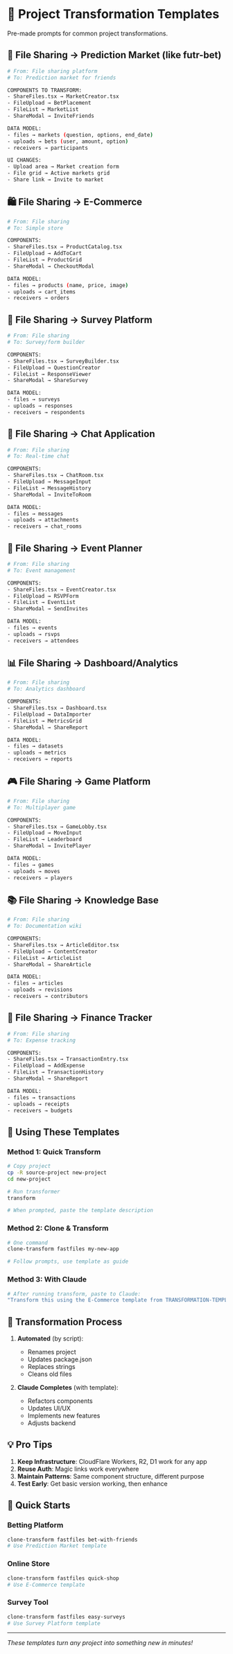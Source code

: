 # 🎯 Project Transformation Templates

Pre-made prompts for common project transformations.

## 🎰 File Sharing → Prediction Market (like futr-bet)

```bash
# From: File sharing platform
# To: Prediction market for friends

COMPONENTS TO TRANSFORM:
- ShareFiles.tsx → MarketCreator.tsx
- FileUpload → BetPlacement
- FileList → MarketList
- ShareModal → InviteFriends

DATA MODEL:
- files → markets (question, options, end_date)
- uploads → bets (user, amount, option)
- receivers → participants

UI CHANGES:
- Upload area → Market creation form
- File grid → Active markets grid
- Share link → Invite to market
```

## 🛍️ File Sharing → E-Commerce

```bash
# From: File sharing
# To: Simple store

COMPONENTS:
- ShareFiles.tsx → ProductCatalog.tsx
- FileUpload → AddToCart
- FileList → ProductGrid
- ShareModal → CheckoutModal

DATA MODEL:
- files → products (name, price, image)
- uploads → cart_items
- receivers → orders
```

## 📝 File Sharing → Survey Platform

```bash
# From: File sharing
# To: Survey/form builder

COMPONENTS:
- ShareFiles.tsx → SurveyBuilder.tsx
- FileUpload → QuestionCreator
- FileList → ResponseViewer
- ShareModal → ShareSurvey

DATA MODEL:
- files → surveys
- uploads → responses
- receivers → respondents
```

## 💬 File Sharing → Chat Application

```bash
# From: File sharing
# To: Real-time chat

COMPONENTS:
- ShareFiles.tsx → ChatRoom.tsx
- FileUpload → MessageInput
- FileList → MessageHistory
- ShareModal → InviteToRoom

DATA MODEL:
- files → messages
- uploads → attachments
- receivers → chat_rooms
```

## 📅 File Sharing → Event Planner

```bash
# From: File sharing
# To: Event management

COMPONENTS:
- ShareFiles.tsx → EventCreator.tsx
- FileUpload → RSVPForm
- FileList → EventList
- ShareModal → SendInvites

DATA MODEL:
- files → events
- uploads → rsvps
- receivers → attendees
```

## 📊 File Sharing → Dashboard/Analytics

```bash
# From: File sharing
# To: Analytics dashboard

COMPONENTS:
- ShareFiles.tsx → Dashboard.tsx
- FileUpload → DataImporter
- FileList → MetricsGrid
- ShareModal → ShareReport

DATA MODEL:
- files → datasets
- uploads → metrics
- receivers → reports
```

## 🎮 File Sharing → Game Platform

```bash
# From: File sharing
# To: Multiplayer game

COMPONENTS:
- ShareFiles.tsx → GameLobby.tsx
- FileUpload → MoveInput
- FileList → Leaderboard
- ShareModal → InvitePlayer

DATA MODEL:
- files → games
- uploads → moves
- receivers → players
```

## 📚 File Sharing → Knowledge Base

```bash
# From: File sharing
# To: Documentation wiki

COMPONENTS:
- ShareFiles.tsx → ArticleEditor.tsx
- FileUpload → ContentCreator
- FileList → ArticleList
- ShareModal → ShareArticle

DATA MODEL:
- files → articles
- uploads → revisions
- receivers → contributors
```

## 🏦 File Sharing → Finance Tracker

```bash
# From: File sharing
# To: Expense tracking

COMPONENTS:
- ShareFiles.tsx → TransactionEntry.tsx
- FileUpload → AddExpense
- FileList → TransactionHistory
- ShareModal → ShareReport

DATA MODEL:
- files → transactions
- uploads → receipts
- receivers → budgets
```

## 🎯 Using These Templates

### Method 1: Quick Transform
```bash
# Copy project
cp -R source-project new-project
cd new-project

# Run transformer
transform

# When prompted, paste the template description
```

### Method 2: Clone & Transform
```bash
# One command
clone-transform fastfiles my-new-app

# Follow prompts, use template as guide
```

### Method 3: With Claude
```bash
# After running transform, paste to Claude:
"Transform this using the E-Commerce template from TRANSFORMATION-TEMPLATES.md"
```

## 🔄 Transformation Process

1. **Automated** (by script):
   - Renames project
   - Updates package.json
   - Replaces strings
   - Cleans old files

2. **Claude Completes** (with template):
   - Refactors components
   - Updates UI/UX
   - Implements new features
   - Adjusts backend

## 💡 Pro Tips

1. **Keep Infrastructure**: CloudFlare Workers, R2, D1 work for any app
2. **Reuse Auth**: Magic links work everywhere
3. **Maintain Patterns**: Same component structure, different purpose
4. **Test Early**: Get basic version working, then enhance

## 🚀 Quick Starts

### Betting Platform
```bash
clone-transform fastfiles bet-with-friends
# Use Prediction Market template
```

### Online Store
```bash
clone-transform fastfiles quick-shop
# Use E-Commerce template
```

### Survey Tool
```bash
clone-transform fastfiles easy-surveys
# Use Survey Platform template
```

---

*These templates turn any project into something new in minutes!*